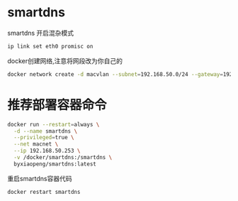 # smartdns

smartdns
开启混杂模式
``` sh
ip link set eth0 promisc on
```
docker创建网络,注意将网段改为你自己的
``` sh
docker network create -d macvlan --subnet=192.168.50.0/24 --gateway=192.168.50.1 -o parent=eth0 macnet
```
# 推荐部署容器命令
``` sh
docker run --restart=always \
  -d --name smartdns \
  --privileged=true \
  --net macnet \
  --ip 192.168.50.253 \
  -v /docker/smartdns:/smartdns \
  byxiaopeng/smartdns:latest
```

重启smartdns容器代码
``` sh
docker restart smartdns
```
